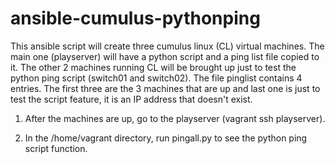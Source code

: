 # ansible-cumulus-pythonping

This ansible script will create three cumulus linux (CL) virtual machines.  The main one (playserver) will have a python script and a ping list file copied to it.
The other 2 machines running CL will be brought up just to test the python ping script (switch01 and switch02).  The file pinglist contains 4 entries.
The first three are the 3 machines that are up and last one is just to test the script feature, it is an IP address that doesn't exist.

1) After the machines are up, go to the playserver (vagrant ssh playserver).  

2) In the /home/vagrant directory, run pingall.py to see the python ping script function.
